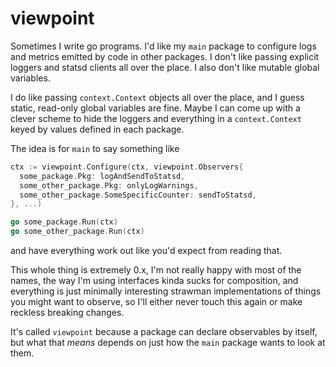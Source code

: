 # viewpoint

Sometimes I write go programs. I'd like my `main` package to configure logs and
metrics emitted by code in other packages. I don't like passing explicit
loggers and statsd clients all over the place. I also don't like mutable global
variables.

I do like passing `context.Context` objects all over the place, and I guess
static, read-only global variables are fine. Maybe I can come up with a clever
scheme to hide the loggers and everything in a `context.Context` keyed by
values defined in each package.

The idea is for `main` to say something like

```go
ctx := viewpoint.Configure(ctx, viewpoint.Observers{
  some_package.Pkg: logAndSendToStatsd,
  some_other_package.Pkg: onlyLogWarnings,
  some_other_package.SomeSpecificCounter: sendToStatsd,
}, ...)

go some_package.Run(ctx)
go some_other_package.Run(ctx)
```

and have everything work out like you'd expect from reading that.

This whole thing is extremely 0.x, I'm not really happy with most of the names,
the way I'm using interfaces kinda sucks for composition, and everything is
just minimally interesting strawman implementations of things you might want to
observe, so I'll either never touch this again or make reckless breaking
changes.

It's called `viewpoint` because a package can declare observables by itself,
but what that _means_ depends on just how the `main` package wants to look at
them.
